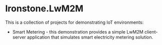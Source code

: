 # Ironstone.LwM2M

This is a collection of projects for demonstrating IoT environments:

* Smart Metering - this demonstration provides a simple LwM2M client-server application that simulates smart electricity metering solution.
